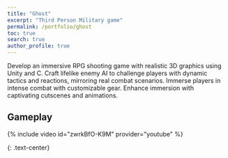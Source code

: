 ```yaml
---
title: "Ghost"
excerpt: "Third Person Military game"
permalink: /portfolio/ghost
toc: true
search: true
author_profile: true
---
```

Develop an immersive RPG shooting game with realistic 3D graphics using Unity and C.
Craft lifelike enemy AI to challenge players with dynamic tactics and reactions, mirroring real combat scenarios.
Immerse players in intense combat with customizable gear.
Enhance immersion with captivating cutscenes and animations.
## Gameplay
{% include video id="zwrkBfO-K9M" provider="youtube" %}

{: .text-center}
